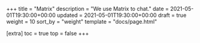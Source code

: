 +++
title = "Matrix"
description = "We use Matrix to chat."
date = 2021-05-01T19:30:00+00:00
updated = 2021-05-01T19:30:00+00:00
draft = true
weight = 10
sort_by = "weight"
template = "docs/page.html"

[extra]
toc = true
top = false
+++
